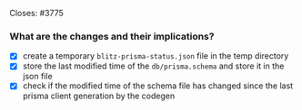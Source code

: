<!--
Thanks for opening a PR! Your contribution is much appreciated.
To make sure your PR is handled as smoothly as possible please:
 - Link issue via "Closes #[issue_number]
 - Choose & follow the right checklist for the change that you're making:
-->

Closes: #3775

### What are the changes and their implications?

- [x] create a temporary ```blitz-prisma-status.json``` file in the temp directory
- [x] store the last modified time of the ```db/prisma.schema``` and store it in the json file
- [x] check if the modified time of the schema file has changed since the last prisma client generation by the codegen  